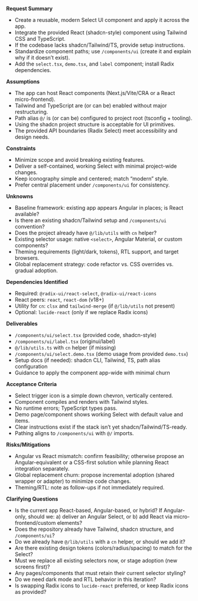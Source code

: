 **Request Summary**
- Create a reusable, modern Select UI component and apply it across the app.
- Integrate the provided React (shadcn-style) component using Tailwind CSS and TypeScript.
- If the codebase lacks shadcn/Tailwind/TS, provide setup instructions.
- Standardize component paths; use `/components/ui` (create it and explain why if it doesn’t exist).
- Add the `select.tsx`, `demo.tsx`, and `label` component; install Radix dependencies.

**Assumptions**
- The app can host React components (Next.js/Vite/CRA or a React micro-frontend).
- Tailwind and TypeScript are (or can be) enabled without major restructuring.
- Path alias `@/` is (or can be) configured to project root (tsconfig + tooling).
- Using the shadcn project structure is acceptable for UI primitives.
- The provided API boundaries (Radix Select) meet accessibility and design needs.

**Constraints**
- Minimize scope and avoid breaking existing features.
- Deliver a self-contained, working Select with minimal project-wide changes.
- Keep iconography simple and centered; match “modern” style.
- Prefer central placement under `/components/ui` for consistency.

**Unknowns**
- Baseline framework: existing app appears Angular in places; is React available?
- Is there an existing shadcn/Tailwind setup and `/components/ui` convention?
- Does the project already have `@/lib/utils` with `cn` helper?
- Existing selector usage: native `<select>`, Angular Material, or custom components?
- Theming requirements (light/dark, tokens), RTL support, and target browsers.
- Global replacement strategy: code refactor vs. CSS overrides vs. gradual adoption.

**Dependencies Identified**
- Required: `@radix-ui/react-select`, `@radix-ui/react-icons`
- React peers: `react`, `react-dom` (v18+)
- Utility for `cn`: `clsx` and `tailwind-merge` (if `@/lib/utils` not present)
- Optional: `lucide-react` (only if we replace Radix icons)

**Deliverables**
- `/components/ui/select.tsx` (provided code, shadcn-style)
- `/components/ui/label.tsx` (originui/label)
- `@/lib/utils.ts` with `cn` helper (if missing)
- `/components/ui/select.demo.tsx` (demo usage from provided `demo.tsx`)
- Setup docs (if needed): shadcn CLI, Tailwind, TS, path alias configuration
- Guidance to apply the component app-wide with minimal churn

**Acceptance Criteria**
- Select trigger icon is a simple down chevron, vertically centered.
- Component compiles and renders with Tailwind styles.
- No runtime errors; TypeScript types pass.
- Demo page/component shows working Select with default value and items.
- Clear instructions exist if the stack isn’t yet shadcn/Tailwind/TS-ready.
- Pathing aligns to `/components/ui` with `@/` imports.

**Risks/Mitigations**
- Angular vs React mismatch: confirm feasibility; otherwise propose an Angular-equivalent or a CSS-first solution while planning React integration separately.
- Global replacement churn: propose incremental adoption (shared wrapper or adapter) to minimize code changes.
- Theming/RTL: note as follow-ups if not immediately required.

**Clarifying Questions**
- Is the current app React-based, Angular-based, or hybrid? If Angular-only, should we: a) deliver an Angular Select, or b) add React via micro-frontend/custom elements?
- Does the repository already have Tailwind, shadcn structure, and `/components/ui`?
- Do we already have `@/lib/utils` with a `cn` helper, or should we add it?
- Are there existing design tokens (colors/radius/spacing) to match for the Select?
- Must we replace all existing selectors now, or stage adoption (new screens first)?
- Any pages/components that must retain their current selector styling?
- Do we need dark mode and RTL behavior in this iteration?
- Is swapping Radix icons to `lucide-react` preferred, or keep Radix icons as provided?

